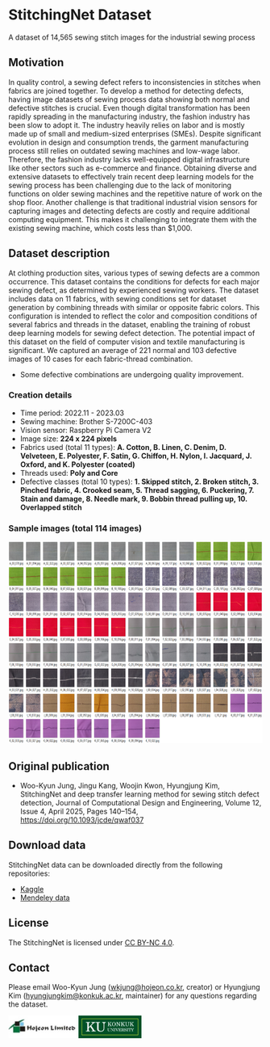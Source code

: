 # StitchingNet Dataset
A dataset of 14,565 sewing stitch images for the industrial sewing process

## Motivation
In quality control, a sewing defect refers to inconsistencies in stitches when fabrics are joined together. To develop a method for detecting defects, having image datasets of sewing process data showing both normal and defective stitches is crucial. Even though digital transformation has been rapidly spreading in the manufacturing industry, the fashion industry has been slow to adopt it. The industry heavily relies on labor and is mostly made up of small and medium-sized enterprises (SMEs). Despite significant evolution in design and consumption trends, the garment manufacturing process still relies on outdated sewing machines and low-wage labor. Therefore, the fashion industry lacks well-equipped digital infrastructure like other sectors such as e-commerce and finance. Obtaining diverse and extensive datasets to effectively train recent deep learning models for the sewing process has been challenging due to the lack of monitoring functions on older sewing machines and the repetitive nature of work on the shop floor. Another challenge is that traditional industrial vision sensors for capturing images and detecting defects are costly and require additional computing equipment. This makes it challenging to integrate them with the existing sewing machine, which costs less than $1,000.

## Dataset description
At clothing production sites, various types of sewing defects are a common occurrence. This dataset contains the conditions for defects for each major sewing defect, as determined by experienced sewing workers. The dataset includes data on 11 fabrics, with sewing conditions set for dataset generation by combining threads with similar or opposite fabric colors. This configuration is intended to reflect the color and composition conditions of several fabrics and threads in the dataset, enabling the training of robust deep learning models for sewing defect detection. The potential impact of this dataset on the field of computer vision and textile manufacturing is significant. We captured an average of 221 normal and 103 defective images of 10 cases for each fabric-thread combination.
 * Some defective combinations are undergoing quality improvement.

### Creation details
- Time period: 2022.11 - 2023.03
- Sewing machine: Brother S-7200C-403
- Vision sensor: Raspberry Pi Camera V2
- Image size: **224 x 224 pixels**
- Fabrics used (total 11 types): **A. Cotton, B. Linen, C. Denim, D. Velveteen, E. Polyester, F. Satin, G. Chiffon, H. Nylon, I. Jacquard, J. Oxford, and K. Polyester (coated)**
- Threads used: **Poly and Core**
- Defective classes (total 10 types): **1. Skipped stitch, 2. Broken stitch, 3. Pinched fabric, 4. Crooked seam, 5. Thread sagging, 6. Puckering, 7. Stain and damage, 8. Needle mark, 9. Bobbin thread pulling up, 10. Overlapped stitch**

### Sample images (total 114 images)
<img src="images/dataset-samples.png" height="400"/>

## Original publication
* Woo-Kyun Jung, Jingu Kang, Woojin Kwon, Hyungjung Kim, StitchingNet and deep transfer learning method for sewing stitch defect detection, Journal of Computational Design and Engineering, Volume 12, Issue 4, April 2025, Pages 140–154, https://doi.org/10.1093/jcde/qwaf037

## Download data
StitchingNet data can be downloaded directly from the following repositories:
- [Kaggle](https://www.kaggle.com/datasets/hyungjung/stitchingnet-dataset)
- [Mendeley data](https://data.mendeley.com/datasets/6tdthsjgfc/1)

## License
The StitchingNet is licensed under [CC BY-NC 4.0](https://creativecommons.org/licenses/by-nc/4.0/). 

## Contact
Please email Woo-Kyun Jung (wkjung@hojeon.co.kr, creator) or Hyungjung Kim (hyungjungkim@konkuk.ac.kr, maintainer) for any questions regarding the dataset.

<img src="images/hojeon_limited.jpg" height="45"/>     <img src="images/konkuk_university.jpg" height="45"/>
